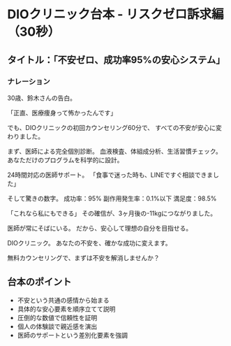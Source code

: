 # DIOクリニック台本 - リスクゼロ訴求編（30秒）

## タイトル：「不安ゼロ、成功率95%の安心システム」

### ナレーション

30歳、鈴木さんの告白。

「正直、医療痩身って怖かったんです」

でも、DIOクリニックの初回カウンセリング60分で、
すべての不安が安心に変わりました。

まず、医師による完全個別診断。
血液検査、体組成分析、生活習慣チェック。
あなただけのプログラムを科学的に設計。

24時間対応の医師サポート。
「食事で迷った時も、LINEですぐ相談できました」

そして驚きの数字。
成功率：95%
副作用発生率：0.1%以下
満足度：98.5%

「これなら私にもできる」
その確信が、3ヶ月後の-11kgにつながりました。

医師が常にそばにいる。
だから、安心して理想の自分を目指せる。

DIOクリニック。
あなたの不安を、確かな成功に変えます。

無料カウンセリングで、まずは不安を解消しませんか？

## 台本のポイント
- 不安という共通の感情から始まる
- 具体的な安心要素を順序立てて説明
- 圧倒的な数値で信頼性を証明
- 個人の体験談で親近感を演出
- 医師のサポートという差別化要素を強調
